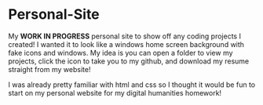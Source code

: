 # Personal-Site
My **WORK IN PROGRESS** personal site to show off any coding projects I created!
I wanted it to look like a windows home screen background with fake icons and windows.
My idea is you can open a folder to view my projects, click the icon to take you to my github, and download my resume straight from my website!

I was already pretty familiar with html and css so I thought it would be fun to start on my personal website for my digital humanities homework!
